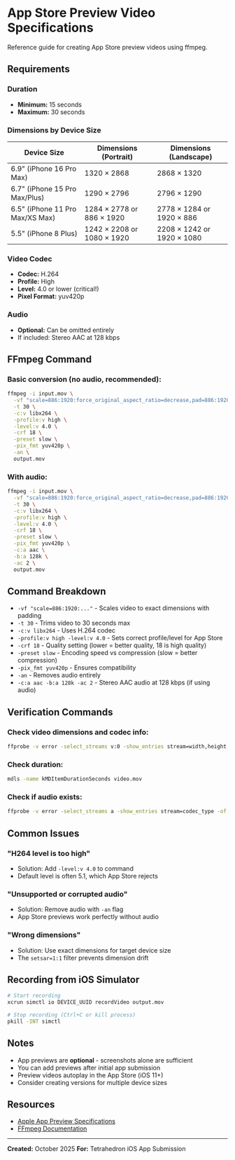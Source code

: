 # App Store Preview Video Specifications

Reference guide for creating App Store preview videos using ffmpeg.

## Requirements

### Duration
- **Minimum:** 15 seconds
- **Maximum:** 30 seconds

### Dimensions by Device Size

| Device Size | Dimensions (Portrait) | Dimensions (Landscape) |
|-------------|----------------------|------------------------|
| 6.9" (iPhone 16 Pro Max) | 1320 × 2868 | 2868 × 1320 |
| 6.7" (iPhone 15 Pro Max/Plus) | 1290 × 2796 | 2796 × 1290 |
| 6.5" (iPhone 11 Pro Max/XS Max) | 1284 × 2778 or 886 × 1920 | 2778 × 1284 or 1920 × 886 |
| 5.5" (iPhone 8 Plus) | 1242 × 2208 or 1080 × 1920 | 2208 × 1242 or 1920 × 1080 |

### Video Codec
- **Codec:** H.264
- **Profile:** High
- **Level:** 4.0 or lower (critical!)
- **Pixel Format:** yuv420p

### Audio
- **Optional:** Can be omitted entirely
- If included: Stereo AAC at 128 kbps

## FFmpeg Command

### Basic conversion (no audio, recommended):
```bash
ffmpeg -i input.mov \
  -vf "scale=886:1920:force_original_aspect_ratio=decrease,pad=886:1920:(ow-iw)/2:(oh-ih)/2,setsar=1:1" \
  -t 30 \
  -c:v libx264 \
  -profile:v high \
  -level:v 4.0 \
  -crf 18 \
  -preset slow \
  -pix_fmt yuv420p \
  -an \
  output.mov
```

### With audio:
```bash
ffmpeg -i input.mov \
  -vf "scale=886:1920:force_original_aspect_ratio=decrease,pad=886:1920:(ow-iw)/2:(oh-ih)/2,setsar=1:1" \
  -t 30 \
  -c:v libx264 \
  -profile:v high \
  -level:v 4.0 \
  -crf 18 \
  -preset slow \
  -pix_fmt yuv420p \
  -c:a aac \
  -b:a 128k \
  -ac 2 \
  output.mov
```

## Command Breakdown

- `-vf "scale=886:1920:..."` - Scales video to exact dimensions with padding
- `-t 30` - Trims video to 30 seconds max
- `-c:v libx264` - Uses H.264 codec
- `-profile:v high -level:v 4.0` - Sets correct profile/level for App Store
- `-crf 18` - Quality setting (lower = better quality, 18 is high quality)
- `-preset slow` - Encoding speed vs compression (slow = better compression)
- `-pix_fmt yuv420p` - Ensures compatibility
- `-an` - Removes audio entirely
- `-c:a aac -b:a 128k -ac 2` - Stereo AAC audio at 128 kbps (if using audio)

## Verification Commands

### Check video dimensions and codec info:
```bash
ffprobe -v error -select_streams v:0 -show_entries stream=width,height,profile,level -of csv=p=0 video.mov
```

### Check duration:
```bash
mdls -name kMDItemDurationSeconds video.mov
```

### Check if audio exists:
```bash
ffprobe -v error -select_streams a -show_entries stream=codec_type -of csv=p=0 video.mov
```

## Common Issues

### "H264 level is too high"
- Solution: Add `-level:v 4.0` to command
- Default level is often 5.1, which App Store rejects

### "Unsupported or corrupted audio"
- Solution: Remove audio with `-an` flag
- App Store previews work perfectly without audio

### "Wrong dimensions"
- Solution: Use exact dimensions for target device size
- The `setsar=1:1` filter prevents dimension drift

## Recording from iOS Simulator

```bash
# Start recording
xcrun simctl io DEVICE_UUID recordVideo output.mov

# Stop recording (Ctrl+C or kill process)
pkill -INT simctl
```

## Notes

- App previews are **optional** - screenshots alone are sufficient
- You can add previews after initial app submission
- Preview videos autoplay in the App Store (iOS 11+)
- Consider creating versions for multiple device sizes

## Resources

- [Apple App Preview Specifications](https://developer.apple.com/help/app-store-connect/reference/app-preview-specifications)
- [FFmpeg Documentation](https://ffmpeg.org/documentation.html)

---

**Created:** October 2025
**For:** Tetrahedron iOS App Submission
